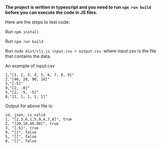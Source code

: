 **The project is written in typescript and you need to run `npm run build` before you can execute the code in JS files.**

Here are the steps to test code:

Run `npm install`

Run `npm run build`

Run `node dist/cli.js input.csv > output.csv`. where input.csv is the file that contains the data.

An example of input.csv


```id,json
1,"[1, 2, 3, 4, 5, 6, 7, 8, 9]"
2,"[40, 20, 90, 10]"
3,"[-5]"
9,"[2, -0]"
5,"[2, -5, -5]"
8,"[1, 1, 1, 1, 1]"
```

Output for above file is:

```
id, json, is_valid
1, "[2,3,6,1,5,9,4,7,8]", true
2, "[20,10,40,90]", true
3, "[-5]", true
9, "[]", false
5, "[]", false
8, "[]", false
```